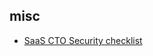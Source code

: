 ## misc

* [SaaS CTO Security checklist](https://s3-eu-west-1.amazonaws.com/sqreen-assets/whitepapers/SaaS+CTO+Security+Checklist.pdf)
